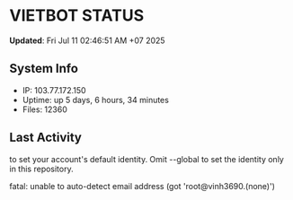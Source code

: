 # VIETBOT STATUS
**Updated**: Fri Jul 11 02:46:51 AM +07 2025

## System Info
- IP: 103.77.172.150
- Uptime: up 5 days, 6 hours, 34 minutes
- Files: 12360

## Last Activity

to set your account's default identity.
Omit --global to set the identity only in this repository.

fatal: unable to auto-detect email address (got 'root@vinh3690.(none)')
